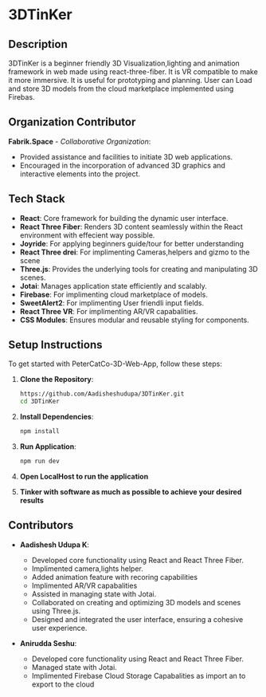 # 3DTinKer

## Description

3DTinKer is a beginner friendly 3D Visualization,lighting and animation framework in web
made using react-three-fiber. It is VR compatible to make it more immersive. It is useful for prototyping and
planning.
User can Load and store 3D models from the cloud marketplace implemented using Firebas.

## Organization Contributor

**Fabrik.Space** - _Collaborative Organization_:

- Provided assistance and facilities to initiate 3D web applications.
- Encouraged in the incorporation of advanced 3D graphics and interactive elements into the project.

## Tech Stack

- **React**: Core framework for building the dynamic user interface.
- **React Three Fiber**: Renders 3D content seamlessly within the React environment with effecient way possible.
- **Joyride**: For applying beginners guide/tour for better understanding
- **React Three drei**: For implimenting Cameras,helpers and gizmo to the scene
- **Three.js**: Provides the underlying tools for creating and manipulating 3D scenes.
- **Jotai**: Manages application state efficiently and scalably.
- **Firebase**: For implimenting cloud marketplace of models.
- **SweetAlert2**: For implimenting User friendli input fields.
- **React Three VR**: For implimenting AR/VR capabalities.
- **CSS Modules**: Ensures modular and reusable styling for components.

## Setup Instructions

To get started with PeterCatCo-3D-Web-App, follow these steps:

1. **Clone the Repository**:

   ```bash
   https://github.com/Aadisheshudupa/3DTinKer.git
   cd 3DTinKer

   ```

2. **Install Dependencies**:

   ```bash
   npm install

   ```

3. **Run Application**:

   ```bash
   npm run dev

   ```

4. **Open LocalHost to run the application**
5. **Tinker with software as much as possible to achieve your desired results**

## Contributors

- **Aadishesh Udupa K**:

  - Developed core functionality using React and React Three Fiber.
  - Implimented camera,lights helper.
  - Added animation feature with recoring capabilities
  - Implimented AR/VR capabalities
  - Assisted in managing state with Jotai.
  - Collaborated on creating and optimizing 3D models and scenes using Three.js.
  - Designed and integrated the user interface, ensuring a cohesive user experience.

- **Anirudda Seshu**:
  - Developed core functionality using React and React Three Fiber.
  - Managed state with Jotai.
  - Implimented Firebase Cloud Storage Capabalities as import an to export to the cloud
